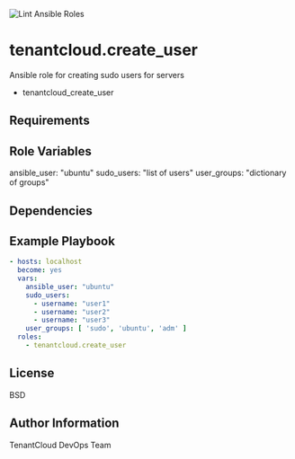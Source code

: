 
![Lint Ansible Roles](https://github.com/tenantcloud/ansible-role-create-user/workflows/Lint%20Ansible%20Roles/badge.svg?branch-master)

tenantcloud.create_user
=========

Ansible role for creating sudo users for servers

  - tenantcloud_create_user

Requirements
------------

Role Variables
--------------

ansible_user: "ubuntu"
sudo_users: "list of users"
user_groups: "dictionary of groups"

Dependencies
------------

Example Playbook
----------------

```yaml
- hosts: localhost
  become: yes
  vars:
    ansible_user: "ubuntu"
    sudo_users:
      - username: "user1"
      - username: "user2"
      - username: "user3"
    user_groups: [ 'sudo', 'ubuntu', 'adm' ]
  roles:
    - tenantcloud.create_user
```

License
-------

BSD

Author Information
------------------

TenantCloud DevOps Team
